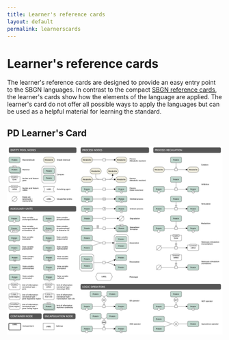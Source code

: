 ```yaml
---
title: Learner's reference cards
layout: default
permalink: learnerscards
---
```


# Learner's reference cards

The learner's reference cards are designed to provide an easy entry point to the SBGN languages. In contrast to the compact [SBGN reference cards](/referencecards), the learner's cards show how the elements of the language are applied. The learner's card do not offer all possible ways to apply the languages but can be used as a helpful material for learning the standard.
  
## PD Learner's Card

![Representations](images/learning/LearnersRefCardPD.png)
